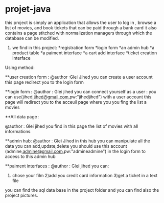 # projet-java
this  project is simply an application that allows the user to log in ,
browse a list of movies, and book tickets that can be paid through a bank card
it also contains a page stitched with normalization managers through which the 
database can be modified.

1) we find in this project:
*registration form
*login form
*an admin hub
*a product table 
*a paiment interface
*a cart add interface
*ticket creation interface


Using method:


**user creation form :
@author :Glei Jihed
you can create a user  account
this page redirect  you to the login form


**login form :
@author : Glei jihed
you can connect yourself as a user : 
you can use(jihed,jihed@gmail.com,pw:"jihedjihed")
with a user account this page will redirect you to 
the acceuil page where you you fing the list a movies

**All data page :

@author : Glei jihed
you find in this page the list of movies
with all informations

**admin hub:
@author : Glei Jihed
in this hub you can manipulate all the data you can add,update,delete
you should use this account (admine,admine@gmail.com,pw:"admineadmine")
in the login form to access to this admin hub

**paiment interfaces :
@author : Glei jihed
you can:
1) chose your film 
2)add you credit card information
3)get a ticket in a text file


you can find the sql data base in the project folder and you can find also the project pictures.


